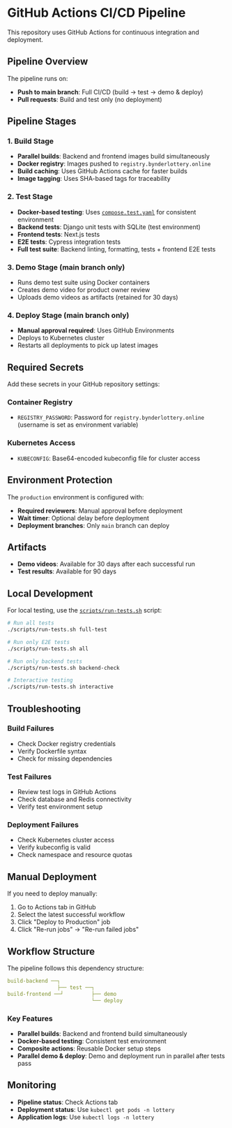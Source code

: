# GitHub Actions CI/CD Pipeline

This repository uses GitHub Actions for continuous integration and deployment.

## Pipeline Overview

The pipeline runs on:
- **Push to main branch**: Full CI/CD (build → test → demo & deploy)
- **Pull requests**: Build and test only (no deployment)

## Pipeline Stages

### 1. Build Stage
- **Parallel builds**: Backend and frontend images build simultaneously
- **Docker registry**: Images pushed to `registry.bynderlottery.online`
- **Build caching**: Uses GitHub Actions cache for faster builds
- **Image tagging**: Uses SHA-based tags for traceability

### 2. Test Stage
- **Docker-based testing**: Uses [`compose.test.yaml`](../../compose.test.yaml) for consistent environment
- **Backend tests**: Django unit tests with SQLite (test environment)
- **Frontend tests**: Next.js tests
- **E2E tests**: Cypress integration tests
- **Full test suite**: Backend linting, formatting, tests + frontend E2E tests

### 3. Demo Stage (main branch only)
- Runs demo test suite using Docker containers
- Creates demo video for product owner review
- Uploads demo videos as artifacts (retained for 30 days)

### 4. Deploy Stage (main branch only)
- **Manual approval required**: Uses GitHub Environments
- Deploys to Kubernetes cluster
- Restarts all deployments to pick up latest images

## Required Secrets

Add these secrets in your GitHub repository settings:

### Container Registry
- `REGISTRY_PASSWORD`: Password for `registry.bynderlottery.online` (username is set as environment variable)

### Kubernetes Access
- `KUBECONFIG`: Base64-encoded kubeconfig file for cluster access

## Environment Protection

The `production` environment is configured with:
- **Required reviewers**: Manual approval before deployment
- **Wait timer**: Optional delay before deployment
- **Deployment branches**: Only `main` branch can deploy

## Artifacts

- **Demo videos**: Available for 30 days after each successful run
- **Test results**: Available for 90 days

## Local Development

For local testing, use the [`scripts/run-tests.sh`](../../scripts/run-tests.sh) script:

```bash
# Run all tests
./scripts/run-tests.sh full-test

# Run only E2E tests
./scripts/run-tests.sh all

# Run only backend tests
./scripts/run-tests.sh backend-check

# Interactive testing
./scripts/run-tests.sh interactive
```

## Troubleshooting

### Build Failures
- Check Docker registry credentials
- Verify Dockerfile syntax
- Check for missing dependencies

### Test Failures
- Review test logs in GitHub Actions
- Check database and Redis connectivity
- Verify test environment setup

### Deployment Failures
- Check Kubernetes cluster access
- Verify kubeconfig is valid
- Check namespace and resource quotas

## Manual Deployment

If you need to deploy manually:

1. Go to Actions tab in GitHub
2. Select the latest successful workflow
3. Click "Deploy to Production" job
4. Click "Re-run jobs" → "Re-run failed jobs"

## Workflow Structure

The pipeline follows this dependency structure:

```yaml
build-backend ──┐
                ├── test ──┐
build-frontend ──┘         ├── demo
                           └── deploy
```

### Key Features
- **Parallel builds**: Backend and frontend build simultaneously
- **Docker-based testing**: Consistent test environment
- **Composite actions**: Reusable Docker setup steps
- **Parallel demo & deploy**: Demo and deployment run in parallel after tests pass

## Monitoring

- **Pipeline status**: Check Actions tab
- **Deployment status**: Use `kubectl get pods -n lottery`
- **Application logs**: Use `kubectl logs -n lottery` 
